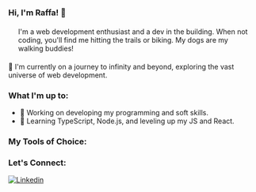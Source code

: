 ### Hi, I'm Raffa! 👋

<p style="margin: 20px">
I'm a web development enthusiast and a dev in the building. When not coding, you'll find me hitting the trails or biking. My dogs are my walking buddies!

🚀 I'm currently on a journey to infinity and beyond, exploring the vast universe of web development.


### What I'm up to:

- 🔭 Working on developing my programming and soft skills.
- 🌱 Learning TypeScript, Node.js, and leveling up my JS and React.

### My Tools of Choice:
<p align="center">


</p>

### Let's Connect:

[![Linkedin](https://img.shields.io/badge/LinkedIn-0077B5?style=for-the-badge&logo=linkedin&logoColor=white)](https://www.linkedin.com/in/rafaelacnh/)

</p>
